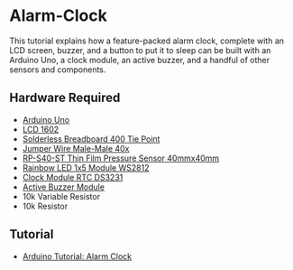 # Alarm-Clock
This tutorial explains how a feature-packed alarm clock, complete with an LCD screen, buzzer, and a button to put it to sleep can be built with an Arduino Uno, a clock module, an active buzzer, and a handful of other sensors and components.

## Hardware Required
- [Arduino Uno](https://www.kuriosity.sg/arduino-uno-oem/)
- [LCD 1602](https://www.kuriosity.sg/lcd-16x02-green/)
- [Solderless Breadboard 400 Tie Point](https://www.kuriosity.sg/solderless-breadboard-400-tie-point/)
- [Jumper Wire Male-Male 40x](https://www.kuriosity.sg/jumper-wire-male-male-40x/)
- [RP-S40-ST Thin Film Pressure Sensor 40mmx40mm](https://www.kuriosity.sg/rp-s40-st-thin-film-pressure-sensor-40mmx40mm/)
- [Rainbow LED 1x5 Module WS2812](https://www.kuriosity.sg/rainbow-led-1x5-module/)
- [Clock Module RTC DS3231](https://www.kuriosity.sg/clock-module-rtc-ds3231/)
- [Active Buzzer Module](https://www.kuriosity.sg/active-buzzer-module-oem/)
- 10k Variable Resistor
- 10k Resistor

## Tutorial
- [Arduino Tutorial: Alarm Clock](https://www.kuriosity.sg/blog/arduino-tutorial-alarm-clock)

